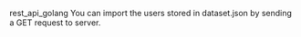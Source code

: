 rest_api_golang
You can import the users stored in dataset.json by sending a GET request to server.
